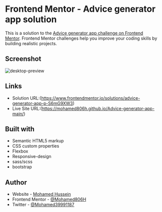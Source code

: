 # Frontend Mentor - Advice generator app solution

This is a solution to the [Advice generator app challenge on Frontend Mentor](https://www.frontendmentor.io/challenges/advice-generator-app-QdUG-13db). Frontend Mentor challenges help you improve your coding skills by building realistic projects.

## Screenshot

![desktop-preview](https://user-images.githubusercontent.com/91362640/233135555-9d873ccd-1404-49b4-99af-63fd35562022.jpg)

## Links

- Solution URL:(https://www.frontendmentor.io/solutions/advice-generator-app-p-S6mG9XW3)
- Live Site URL:(https://mohamed806h.github.io/Advice-generator-app-main/)

## Built with

- Semantic HTML5 markup
- CSS custom properties
- Flexbox
- Responsive-design
- sass/scss
- bootstrap

## Author

- Website - [Mohamed Hussein](https://mohameds7s-portfolio.netlify.app/)
- Frontend Mentor - [@Mohamed806H](https://www.frontendmentor.io/profile/Mohamed806H)
- Twitter - [@Mohamed39991187](https://www.twitter.com/Mohamed39991187)
